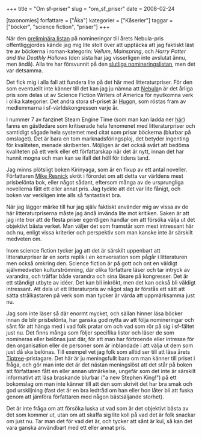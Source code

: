 +++
title = "Om sf-priser"
slug = "om_sf_priser"
date = 2008-02-24

[taxonomies]
forfattare = ["Åka"]
kategorier = ["Kåserier"]
taggar = ["böcker", "science fiction", "priser"]
+++

När den <a href="http://www.sfsignal.com/archives/006113.html">preliminära listan</a> på nomineringar till årets Nebula-pris offentliggjordes kände jag mig lite stolt över att upptäcka att jag faktiskt läst tre av böckerna i roman-kategorin: <em>Vellum</em>, <em>Mainspring</em>, och <em>Harry Potter and the Deathly Hallows</em> (den sista har jag visserligen inte avslutat ännu, men ändå). Alla tre har försvunnit på den <a href="http://www.sfsignal.com/archives/006297.html">slutliga nomineringslistan</a>, men det var detsamma.

Det fick mig i alla fall att fundera lite på det här med litteraturpriser. För den som eventuellt inte känner till det kan jag ju nämna att <a href="http://www.sfwa.org/awards/">Nebula</a>n är det årliga pris som delas ut av Science Fiction Writers of America för nyutkomna verk i olika kategorier. Det andra stora sf-priset är <a href="http://www.worldcon.org/hugos.html">Hugo</a>n, som röstas fram av medlemmarna i sf-världskongressen varje år.

I nummer 7 av fanzinet Steam Engine Time (som man kan ladda ner <a href="http://efanzines.com/SFC/index.html">här</a>) fanns en gästledare som kritiserade hela fenomenet med litteraturpriser och samtidigt sågade hela systemet med citat som prisar böckerna (blurbar på omslaget). Det är bara en tom marknadsföringsploj, det betyder ingenting för kvaliteten, menade skribenten. Möjligen är det också svårt att bedöma kvaliteten på ett verk eller ett författarskap när det är nytt, innan det har hunnit mogna och man kan se ifall det höll för tidens tand.

Jag minns plötsligt boken Kirinyaga, som är en fixup av ett antal noveller. Författaren <a href="http://www.fantasticfiction.co.uk/r/mike-resnick/">Mike Resnick</a> skröt i förordet om att detta var världens mest prisbelönta bok, eller något sådant, eftersom många av de ursprungliga novellerna fått ett eller annat pris. Jag tyckte att det var lite fånigt, och boken var verkligen inte alls så fantastiskt bra.

När jag lägger märke till hur jag själv faktiskt använder mig av vissa av de här litteraturpriserna måste jag ändå invända lite mot kritiken. Saken är att jag inte tror att de flesta priser egentligen handlar om att försöka välja ut det objektivt bästa verket. Man väljer det som framstår som mest intressant här och nu, enligt vissa kriterier och perspektiv som man kanske inte är särskilt medveten om.

Inom science fiction tycker jag att det är särskilt uppenbart att litteraturpriser är en sorts replik i en konversation som pågår i litteraturen men också omkring den. Science fiction är på gott och ont en väldigt självmedveten kulturströmning, där olika författare läser och tar intryck av varandra, och träffar både varandra och sina läsare på kongresser. Det är ett ständigt utbyte av idéer. Det kan bli inkrökt, men det kan också bli väldigt intressant. Att dela ut ett litteraturpris av något slag är förstås ett sätt att sätta strålkastaren på verk som man tycker är värda att uppmärksamma just nu.

Jag som inte läser så där enormt mycket, och sällan hinner läsa böcker innan de blir prisbelönta, har ganska god nytta av att följa nomineringar och sånt för att hänga med i vad folk pratar om och vad som rör på sig i sf-fältet just nu. Det finns många som följer specifika listor och läser de som nomineras eller belönas just där, för att man har förtroende eller intresse för den organisation eller de personer som är inblandade i att välja ut dem som just då ska belönas. Till exempel vet jag folk som alltid ser till att läsa årets <a href="http://www.tiptree.org/">Tiptree</a>-pristagare. Det här är ju meningsfullt bara om man känner till priset i fråga, och gör man inte det är det nästan meningslöst att det står på boken att författaren fått en eller annan utmärkelse, ungefär som det inte är särskilt informativt att läsa braskande blurbar ("a new Stephen King!") på ett bokomslag om man inte känner till att den som skrivit det har bra smak och god urskiljning (fast det är en bra ledtråd om han eller hon låter bli att fuska genom att jämföra författaren med någon bästsäljande storhet).

Det är inte fråga om att försöka luska ut vad som är det objektivt bästa av det som kommer ut, utan om att skaffa sig lite koll på vad det är folk snackar om just nu. Tar man det för vad det är, och tycker att sånt är kul, så kan det vara ganska användbart med ett eller annat pris.
